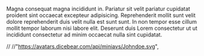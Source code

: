 Magna consequat magna incididunt in. Pariatur sit velit pariatur cupidatat proident sint occaecat excepteur adipisicing. Reprehenderit mollit sunt velit dolore reprehenderit duis velit nulla est sunt sunt. In non tempor esse cillum mollit tempor laborum nisi labore elit. Deserunt duis Lorem consectetur ut ut incididunt consectetur ad minim occaecat nulla sint cupidatat.

//
//"https://avatars.dicebear.com/api/miniavs/Johndoe.svg",